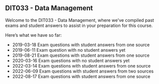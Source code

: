 ## DIT033  - Data Management
Welcome to the DIT033  - Data Management, where we've compiled past exams and student answers to assist in your preparation for this course.

Here’s what we have so far:

* 2019-03-18 Exam questions with student answers from one source
* 2019-06-11 Exam question with no student answers yet
* 2019-08-21 Exam questions with student answers from one source
* 2020-03-16 Exam questions with no student answers yet 
* 2022-03-14 Exam questions with student answers from one source
* 2022-06-09 Exam questions with student answers from two sources
* 2022-08-17 Exam questions with student answers from one source

